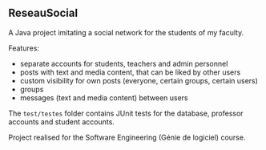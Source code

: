 ## ReseauSocial
A Java project imitating a social network for the students of my faculty.
 
Features:
	
- separate accounts for students, teachers and admin personnel
- posts with text and media content, that can be liked by other users
- custom visibility for own posts (everyone, certain groups, certain users)
- groups
- messages (text and media content) between users
	
The ```test/testes``` folder contains JUnit tests for the database, professor accounts and student accounts.

Project realised for the Software Engineering (Génie de logiciel) course.
